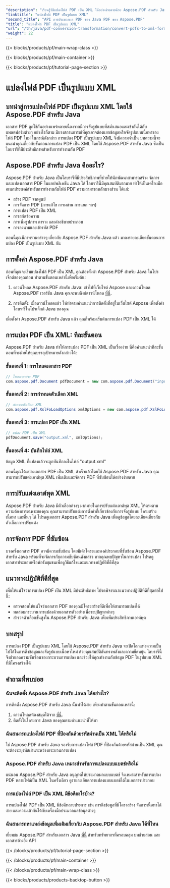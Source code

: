 ```yaml
---
"description": "เรียนรู้วิธีแปลงไฟล์ PDF เป็น XML ได้อย่างง่ายดายด้วย Aspose.PDF สำหรับ Java คำแนะนำทีละขั้นตอนและแนวทางปฏิบัติที่ดีที่สุดสำหรับการแปลงอย่างมีประสิทธิภาพ"
"linktitle": "แปลงไฟล์ PDF เป็นรูปแบบ XML"
"second_title": "API การประมวลผล PDF ของ Java PDF ของ Aspose.PDF"
"title": "แปลงไฟล์ PDF เป็นรูปแบบ XML"
"url": "/th/java/pdf-conversion-transformation/convert-pdfs-to-xml-format/"
"weight": 22
---
```


{{< blocks/products/pf/main-wrap-class >}}

{{< blocks/products/pf/main-container >}}

{{< blocks/products/pf/tutorial-page-section >}}

# แปลงไฟล์ PDF เป็นรูปแบบ XML


## บทนำสู่การแปลงไฟล์ PDF เป็นรูปแบบ XML โดยใช้ Aspose.PDF สำหรับ Java

เอกสาร PDF ถูกใช้กันอย่างแพร่หลายเนื่องจากมีการจัดรูปแบบที่สม่ำเสมอและเข้ากันได้กับแพลตฟอร์มต่างๆ อย่างไรก็ตาม มีบางสถานการณ์ที่คุณอาจต้องแยกข้อมูลหรือจัดรูปแบบเนื้อหาของไฟล์ PDF ใหม่ ในกรณีดังกล่าว การแปลง PDF เป็นรูปแบบ XML จึงมีความจำเป็น บทความนี้จะแนะนำคุณเกี่ยวกับขั้นตอนการแปลง PDF เป็น XML โดยใช้ Aspose.PDF สำหรับ Java ซึ่งเป็นไลบรารีที่มีประสิทธิภาพสำหรับการทำงานกับ PDF

## Aspose.PDF สำหรับ Java คืออะไร?

Aspose.PDF สำหรับ Java เป็นไลบรารีที่มีประสิทธิภาพที่ช่วยให้นักพัฒนาสามารถสร้าง จัดการ และแปลงเอกสาร PDF ในแอปพลิเคชัน Java ได้ ไลบรารีนี้มีคุณสมบัติมากมาย ทำให้เป็นเครื่องมืออเนกประสงค์สำหรับการทำงานกับไฟล์ PDF ความสามารถหลักบางส่วน ได้แก่:

- สร้าง PDF จากศูนย์
- การจัดการ PDF (การแก้ไข การผสาน การแยก ฯลฯ)
- การแปลง PDF เป็น XML
- การสกัดข้อความ
- การเพิ่มรูปภาพ ตาราง และคำอธิบายประกอบ
- การลงนามและเข้ารหัส PDF

ตอนนี้คุณมีภาพรวมคร่าวๆ เกี่ยวกับ Aspose.PDF สำหรับ Java แล้ว มาลงรายละเอียดขั้นตอนการแปลง PDF เป็นรูปแบบ XML กัน

## การตั้งค่า Aspose.PDF สำหรับ Java

ก่อนที่คุณจะเริ่มแปลงไฟล์ PDF เป็น XML คุณต้องตั้งค่า Aspose.PDF สำหรับ Java ในโปรเจ็กต์ของคุณก่อน ทำตามขั้นตอนเหล่านี้เพื่อเริ่มต้น:

1. ดาวน์โหลด Aspose.PDF สำหรับ Java: เข้าไปที่เว็บไซต์ Aspose และดาวน์โหลด Aspose.PDF เวอร์ชัน Java คุณจะพบลิงก์ดาวน์โหลด [ที่นี่](https://releases-aspose.com/pdf/java/).

2. การติดตั้ง: เมื่อดาวน์โหลดแล้ว ให้ทำตามคำแนะนำการติดตั้งที่อยู่ในเว็บไซต์ Aspose เพื่อตั้งค่าไลบรารีในโปรเจ็กต์ Java ของคุณ

เมื่อตั้งค่า Aspose.PDF สำหรับ Java แล้ว คุณก็พร้อมเริ่มต้นการแปลง PDF เป็น XML ได้

## การแปลง PDF เป็น XML: ทีละขั้นตอน

Aspose.PDF สำหรับ Java ทำให้การแปลง PDF เป็น XML เป็นเรื่องง่าย นี่คือคำแนะนำทีละขั้นตอนที่จะช่วยให้คุณบรรลุเป้าหมายดังกล่าวได้:

### ขั้นตอนที่ 1: การโหลดเอกสาร PDF

```java
// โหลดเอกสาร PDF
com.aspose.pdf.Document pdfDocument = new com.aspose.pdf.Document("input.pdf");
```

### ขั้นตอนที่ 2: การกำหนดตัวเลือก XML

```java
// กำหนดตัวเลือก XML
com.aspose.pdf.XslFoLoadOptions xmlOptions = new com.aspose.pdf.XslFoLoadOptions();
```

### ขั้นตอนที่ 3: การแปลง PDF เป็น XML

```java
// แปลง PDF เป็น XML
pdfDocument.save("output.xml", xmlOptions);
```

### ขั้นตอนที่ 4: บันทึกไฟล์ XML

ข้อมูล XML ที่แปลงแล้วจะถูกบันทึกลงในไฟล์ "output.xml"

ตอนนี้คุณได้แปลงเอกสาร PDF เป็น XML สำเร็จแล้วโดยใช้ Aspose.PDF สำหรับ Java คุณสามารถปรับแต่งเอาต์พุต XML เพิ่มเติมและจัดการ PDF ที่ซับซ้อนได้อย่างง่ายดาย

## การปรับแต่งเอาต์พุต XML

Aspose.PDF สำหรับ Java มีตัวเลือกต่างๆ มากมายในการปรับแต่งเอาต์พุต XML ให้ตรงตามความต้องการเฉพาะของคุณ คุณสามารถปรับแต่งการตั้งค่าที่เกี่ยวข้องกับการจัดรูปแบบ โครงสร้างเนื้อหา และอื่นๆ ได้ โปรดดูเอกสาร Aspose.PDF สำหรับ Java เพื่อดูข้อมูลโดยละเอียดเกี่ยวกับตัวเลือกการปรับแต่ง

## การจัดการ PDF ที่ซับซ้อน

บางครั้งเอกสาร PDF อาจมีความซับซ้อน โดยมีเค้าโครงและองค์ประกอบที่ซับซ้อน Aspose.PDF สำหรับ Java พร้อมที่จะจัดการกับความซับซ้อนดังกล่าว หากคุณพบปัญหาในการแปลง โปรดดูเอกสารประกอบหรือฟอรัมชุมชนเพื่อดูวิธีแก้ไขและแนวทางปฏิบัติที่ดีที่สุด

## แนวทางปฏิบัติที่ดีที่สุด

เพื่อให้แน่ใจว่าการแปลง PDF เป็น XML มีประสิทธิภาพ โปรดพิจารณาแนวทางปฏิบัติที่ดีที่สุดต่อไปนี้:

- ตรวจสอบให้แน่ใจว่าเอกสาร PDF ของคุณมีโครงสร้างที่ดีเพื่อให้สามารถแปลงได้
- ทดสอบกระบวนการแปลงด้วยเอกสารตัวอย่างเพื่อระบุปัญหาต่างๆ
- สำรวจตัวเลือกขั้นสูงใน Aspose.PDF สำหรับ Java เพื่อเพิ่มประสิทธิภาพเอาต์พุต

## บทสรุป

การแปลง PDF เป็นรูปแบบ XML โดยใช้ Aspose.PDF สำหรับ Java จะเปิดโลกแห่งความเป็นไปได้ในการดึงข้อมูลและจัดรูปแบบเนื้อหาใหม่ ด้วยคุณสมบัติอันทรงพลังและความยืดหยุ่น ไลบรารีนี้จึงช่วยลดความซับซ้อนของกระบวนการแปลง และช่วยให้คุณทำงานกับข้อมูล PDF ในรูปแบบ XML ที่มีโครงสร้างได้

## คำถามที่พบบ่อย

### ฉันจะติดตั้ง Aspose.PDF สำหรับ Java ได้อย่างไร?

การติดตั้ง Aspose.PDF สำหรับ Java นั้นทำได้ง่าย เพียงทำตามขั้นตอนเหล่านี้:
1. ดาวน์โหลดห้องสมุดได้จาก [ที่นี่](https://releases-aspose.com/pdf/java/).
2. ติดตั้งในโครงการ Java ของคุณตามคำแนะนำที่ให้มา

### ฉันสามารถแปลงไฟล์ PDF ที่ป้องกันด้วยรหัสผ่านเป็น XML ได้หรือไม่

ใช่ Aspose.PDF สำหรับ Java รองรับการแปลงไฟล์ PDF ที่ป้องกันด้วยรหัสผ่านเป็น XML คุณจะต้องระบุรหัสผ่านระหว่างกระบวนการแปลง

### Aspose.PDF สำหรับ Java เหมาะสำหรับการแปลงแบบแบตช์หรือไม่

แน่นอน Aspose.PDF สำหรับ Java อนุญาตให้ประมวลผลแบบแบตช์ จึงเหมาะสำหรับการแปลง PDF หลายไฟล์เป็น XML ในครั้งเดียว ดูรายละเอียดการแปลงแบบแบตช์ได้ในเอกสารประกอบ

### การแปลงไฟล์ PDF เป็น XML มีข้อดีอะไรบ้าง?

การแปลงไฟล์ PDF เป็น XML มีข้อดีหลายประการ เช่น การดึงข้อมูลที่มีโครงสร้าง จัดการเนื้อหาได้ง่าย และความเข้ากันได้กับเครื่องมือประมวลผลข้อมูลต่างๆ

### ฉันสามารถหาแหล่งข้อมูลเพิ่มเติมเกี่ยวกับ Aspose.PDF สำหรับ Java ได้ที่ไหน

เยี่ยมชม Aspose.PDF สำหรับเอกสาร Java [ที่นี่](https://reference.aspose.com/pdf/java/) สำหรับทรัพยากรที่ครอบคลุม บทช่วยสอน และเอกสารอ้างอิง API

{{< /blocks/products/pf/tutorial-page-section >}}

{{< /blocks/products/pf/main-container >}}

{{< /blocks/products/pf/main-wrap-class >}}

{{< blocks/products/products-backtop-button >}}